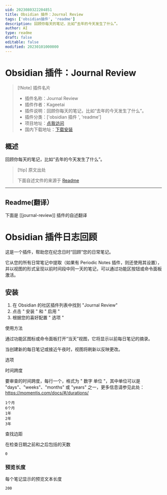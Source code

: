 ```yaml
---
uid: 2023080322204851
title: Obsidian 插件：Journal Review
tags: ['obsidian插件', 'readme']
description: 回顾你每天的笔记，比如“去年的今天发生了什么”。
author: AI
type: readme
draft: false
editable: false
modified: 20230101000000
---
```


# Obsidian 插件：Journal Review

> [!Note] 插件名片
> - 插件名称：Journal Review
> - 插件作者：Kageetai
> - 插件说明：回顾你每天的笔记，比如“去年的今天发生了什么”。
> - 插件分类：['obsidian 插件 ', 'readme']
> - 项目地址：[点我访问](https://github.com/Kageetai/obsidian-plugin-journal-review)
> - 国内下载地址：[下载安装](https://pkmer.cn/products/plugin/pluginMarket/?journal-review)

## 概述

回顾你每天的笔记，比如“去年的今天发生了什么”。

> [!tip] 原文出处
>
>下面自述文件的来源于 [Readme](https://ghproxy.net/https://raw.githubusercontent.com/Kageetai/obsidian-plugin-journal-review/master/README.md)
>

---

## Readme(翻译）

下面是 [[journal-review]] 插件的自述翻译

# Obsidian 插件日志回顾

这是一个插件，帮助您在纪念日时“回顾”您的日常笔记。

它从您的所有日常笔记中提取（如果有 Periodic Notes 插件，则还使用其设置），并以视图的形式呈现以前时间段中同一天的笔记，可以通过功能区按钮或命令面板激活。

## 安装

1. 在 Obsidian 的社区插件列表中找到 "Journal Review"
2. 点击 " 安装 " 和 " 启用 "
3. 根据您的喜好配置 " 选项 "

使用方法

通过功能区图标或命令面板打开“当天”视图，它将显示以前每日笔记的摘录。

当创建新的每日笔记或接近午夜时，视图将刷新以反映更改。

选项

时间跨度

要审查的时间跨度，每行一个，格式为 " 数字 单位 "，其中单位可以是 "days"、"weeks"、"months" 或 "years" 之一，更多信息请参见此处：<https://momentjs.com/docs/#/durations/>

```
1个月
6个月
1年
2年
3年
```

查找边距

在检查日期之前和之后包括的天数

`0`

### 预览长度

每个笔记显示的预览文本长度

`200`
